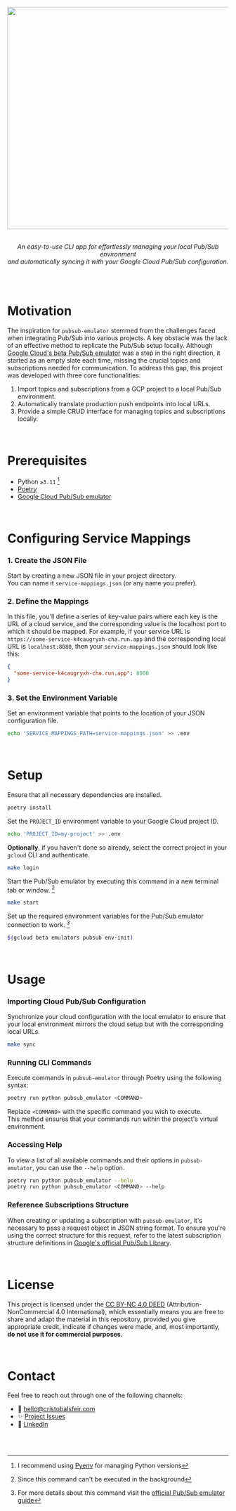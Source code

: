 <br>
<div align="center">
  <img src="https://github.com/cnsfeir/pubsub-emulator/assets/58790635/cb2b4707-e4a5-40c3-a302-2313167a1e99" width="506"/>
</div>

<br>
<p align="center">
    <em>
      An easy-to-use CLI app for effortlessly managing your local Pub/Sub environment <br> and automatically syncing it with your Google Cloud Pub/Sub configuration.
    </em>
</p>
<br>
<br>

# Motivation

The inspiration for `pubsub-emulator` stemmed from the challenges faced when integrating Pub/Sub into various projects. A key obstacle was the lack of an effective method to replicate the Pub/Sub setup locally. Although [Google Cloud's beta Pub/Sub emulator](https://cloud.google.com/pubsub/docs/emulator) was a step in the right direction, it started as an empty slate each time, missing the crucial topics and subscriptions needed for communication. To address this gap, this project was developed with three core functionalities:

1. Import topics and subscriptions from a GCP project to a local Pub/Sub environment.
2. Automatically translate production push endpoints into local URLs.
3. Provide a simple CRUD interface for managing topics and subscriptions locally.

<br>

# Prerequisites

- Python `≥3.11` [^1]
- [Poetry](https://python-poetry.org/)
- [Google Cloud Pub/Sub emulator](https://cloud.google.com/pubsub/docs/emulator)

<br>

# Configuring Service Mappings

### 1. Create the JSON File
Start by creating a new JSON file in your project directory.<br>You can name it `service-mappings.json` (or any name you prefer).

### 2.  Define the Mappings
In this file, you'll define a series of key-value pairs where each key is the URL of a cloud service, and the corresponding value is the localhost port to which it should be mapped. For example, if your service URL is `https://some-service-k4caugryxh-cha.run.app` and the corresponding local URL is `localhost:8080`, then your `service-mappings.json` should look like this:
```json
{
  "some-service-k4caugryxh-cha.run.app": 8080
}
```

### 3.  Set the Environment Variable
Set an environment variable that points to the location of your JSON configuration file.
```bash
echo 'SERVICE_MAPPINGS_PATH=service-mappings.json' >> .env
```

<br>

# Setup

Ensure that all necessary dependencies are installed.
```bash
poetry install
```

Set the `PROJECT_ID` environment variable to your Google Cloud project ID.
```bash
echo 'PROJECT_ID=my-project' >> .env
```

**Optionally**, if you haven't done so already, select the correct project in your `gcloud` CLI and authenticate.
```bash
make login
```

Start the Pub/Sub emulator by executing this command in a new terminal tab or window. [^2]
```bash
make start
```

Set up the required environment variables for the Pub/Sub emulator connection to work. [^3]
```bash
$(gcloud beta emulators pubsub env-init)
```

<br>

# Usage

### Importing Cloud Pub/Sub Configuration

Synchronize your cloud configuration with the local emulator to ensure that your local environment mirrors the cloud setup but with the corresponding local URLs.
```bash
make sync
```
### Running CLI Commands

Execute commands in `pubsub-emulator` through Poetry using the following syntax:
```bash
poetry run python pubsub_emulator <COMMAND>
```
Replace `<COMMAND>` with the specific command you wish to execute.<br>This method ensures that your commands run within the project's virtual environment.

### Accessing Help

To view a list of all available commands and their options in `pubsub-emulator`, you can use the `--help` option.
```bash
poetry run python pubsub_emulator --help
poetry run python pubsub_emulator <COMMAND> --help
```

### Reference Subscriptions Structure
When creating or updating a subscription with `pubsub-emulator`, it's necessary to pass a request object in JSON string format. To ensure you're using the correct structure for this request, refer to the latest subscription structure definitions in [Google's official Pub/Sub Library](https://github.com/googleapis/python-pubsub/blob/265f4106f499ec5d2d01a127ba192404c1836a28/google/pubsub_v1/types/pubsub.py#L589).

<br>

# License
This project is licensed under the [CC BY-NC 4.0 DEED](https://creativecommons.org/licenses/by-nc/4.0/deed.en) (Attribution-NonCommercial 4.0 International), which essentially means you are free to share and adapt the material in this repository, provided you give appropriate credit, indicate if changes were made, and, most importantly, **do not use it for commercial purposes**.

<br>

# Contact

Feel free to reach out through one of the following channels:

- 📧 hello@cristobalsfeir.com
- ✨ [Project Issues](https://github.com/cnsfeir/pubsub-emulator/issues)
- 💼 [LinkedIn](https://www.linkedin.com/in/cnsfeir/)

<br>
<br>

[^1]: I recommend using [Pyenv](https://github.com/pyenv/pyenv) for managing Python versions
[^2]: Since this command can't be executed in the background
[^3]: For more details about this command visit the [official Pub/Sub emulator guide](https://cloud.google.com/pubsub/docs/emulator?hl=en#env)

